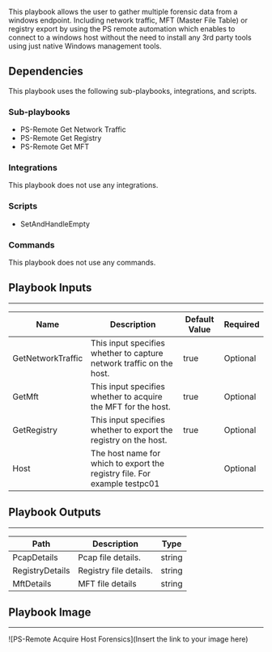 This playbook allows the user to gather multiple forensic data from a windows endpoint. Including network traffic, MFT (Master File Table) or registry export by using the PS remote automation which enables to connect to a windows host without the need to install any 3rd party tools using just native Windows management tools.

## Dependencies
This playbook uses the following sub-playbooks, integrations, and scripts.

### Sub-playbooks
* PS-Remote Get Network Traffic
* PS-Remote Get Registry
* PS-Remote Get MFT

### Integrations
This playbook does not use any integrations.

### Scripts
* SetAndHandleEmpty

### Commands
This playbook does not use any commands.

## Playbook Inputs
---

| **Name** | **Description** | **Default Value** | **Required** |
| --- | --- | --- | --- |
| GetNetworkTraffic | This input specifies whether to capture network traffic on the host. | true | Optional |
| GetMft | This input specifies whether to acquire the MFT for the host. | true | Optional |
| GetRegistry | This input specifies whether to export the registry on the host. | true | Optional |
| Host | The host name for which to export the registry file. For example testpc01 |  | Optional |

## Playbook Outputs
---

| **Path** | **Description** | **Type** |
| --- | --- | --- |
| PcapDetails | Pcap file details. | string |
| RegistryDetails | Registry file details. | string |
| MftDetails | MFT file details | string |

## Playbook Image
---
![PS-Remote Acquire Host Forensics](Insert the link to your image here)